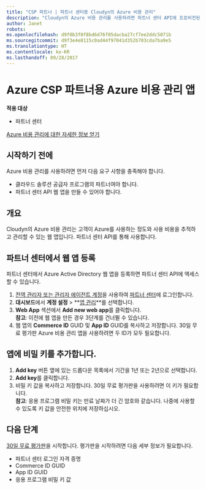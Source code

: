 ```yaml
---
title: "CSP 파트너 | 파트너 센터용 Cloudyn의 Azure 비용 관리"
description: "Cloudyn의 Azure 비용 관리를 사용하려면 파트너 센터 API에 프로비전된 액세스가 필요합니다."
author: Janet
robots: 
ms.openlocfilehash: d9f0b3f0f8bd6d76f05dacba27cf7ee2ddc5071b
ms.sourcegitcommit: d9f3e4e8115c0ad44f97041d352b703cda7ba9e5
ms.translationtype: HT
ms.contentlocale: ko-KR
ms.lasthandoff: 09/28/2017
---
```

# <a name="azure-cost-management-app-for-azure-csp-partners"></a>Azure CSP 파트너용 Azure 비용 관리 앱  

**적용 대상**

-  파트너 센터

[Azure 비용 관리에 대한 자세한 정보 얻기](https://go.microsoft.com/fwlink/p/?linkid=857893)

## <a name="before-you-begin"></a>시작하기 전에
Azure 비용 관리를 사용하려면 먼저 다음 요구 사항을 충족해야 합니다.
- 클라우드 솔루션 공급자 프로그램의 파트너여야 합니다.
- 파트너 센터 API 웹 앱을 만들 수 있어야 합니다.

## <a name="overview"></a>개요

Cloudyn의 Azure 비용 관리는 고객이 Azure를 사용하는 정도와 사용 비용을 추적하고 관리할 수 있는 웹 앱입니다. 파트너 센터 API를 통해 사용합니다.

## <a name="register-your-web-app-in-partner-center"></a>파트너 센터에서 웹 앱 등록
파트너 센터에서 Azure Active Directory 웹 앱을 등록하면 파트너 센터 API에 액세스할 수 있습니다. 
1.  [전역 관리자 또는 관리자 에이전트 계정](create-user-accounts-and-set-permissions.md)을 사용하여 [파트너 센터](https://partnercenter.microsoft.com/en-us/pcv/dashboard/overview)에 로그인합니다.
2.  **대시보드**에서 **계정 설정** &gt; **[앱 관리](https://partnercenter.microsoft.com/en-us/pcv/apiintegration/appmanagement)**를 선택합니다.
3.  **Web App** 섹션에서 **Add new web app**를 클릭합니다.
<br> **참고**: 이전에 웹 앱을 만든 경우 3단계를 건너뛸 수 있습니다.
4.  웹 앱의 **Commerce ID** GUID 및 **App ID** GUID를 복사하고 저장합니다. 30일 무료 평가판 Azure 비용 관리 앱을 사용하려면 두 ID가 모두 필요합니다.

## <a name="add-a-secret-key-to-your-app"></a>앱에 비밀 키를 추가합니다.
1.  **Add key** 버튼 옆에 있는 드롭다운 목록에서 기간을 1년 또는 2년으로 선택합니다.
2.  **Add key**를 클릭합니다. 
3.  비밀 키 값을 복사하고 저장합니다. 30일 무료 평가판을 사용하려면 이 키가 필요합니다.
<br>**참고**: 응용 프로그램 비밀 키는 만료 날짜가 더 긴 암호와 같습니다. 나중에 사용할 수 있도록 키 값을 안전한 위치에 저장하십시오.

## <a name="next-steps"></a>다음 단계
[30일 무료 평가판](https://go.microsoft.com/fwlink/?linkid=857895)을 시작합니다.
평가판을 시작하려면 다음 세부 정보가 필요합니다.
- 파트너 센터 로그인 자격 증명
- Commerce ID GUID
- App ID GUID
- 응용 프로그램 비밀 키 값
